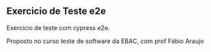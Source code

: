 ## Exercicio de Teste e2e

Exercicio de teste com cypress e2e.

Proposto no curso teste de software da EBAC, com prof Fábio Araujo
